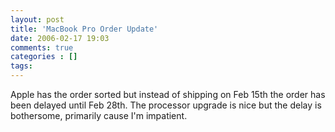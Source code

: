 ```yaml
---
layout: post
title: 'MacBook Pro Order Update'
date: 2006-02-17 19:03
comments: true
categories : []
tags:
---
```

Apple has the order sorted but instead of shipping on Feb 15th the order has been delayed until Feb 28th. The processor upgrade is nice but the delay is bothersome, primarily cause I'm impatient.

